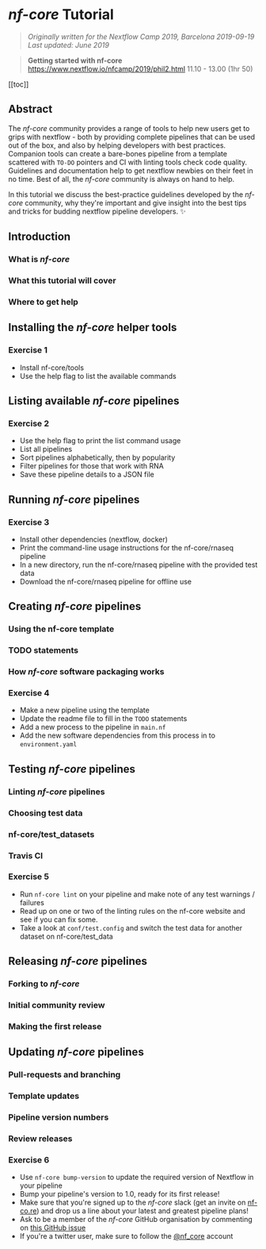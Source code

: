 # _nf-core_ Tutorial

> _Originally written for the Nextflow Camp 2019, Barcelona 2019-09-19_
> _Last updated: June 2019_

> **Getting started with nf-core**
> https://www.nextflow.io/nfcamp/2019/phil2.html
> 11.10 - 13.00 (1hr 50)

[[toc]]

## Abstract

The _nf-core_ community provides a range of tools to help new users get to grips with nextflow - both by providing complete pipelines that can be used out of the box, and also by helping developers with best practices. Companion tools can create a bare-bones pipeline from a template scattered with `TO-DO` pointers and CI with linting tools check code quality. Guidelines and documentation help to get nextflow newbies on their feet in no time. Best of all, the _nf-core_ community is always on hand to help.

In this tutorial we discuss the best-practice guidelines developed by the _nf-core_ community, why they're important and give insight into the best tips and tricks for budding nextflow pipeline developers. ✨

## Introduction
### What is _nf-core_
### What this tutorial will cover
### Where to get help
## Installing the _nf-core_ helper tools
###  Exercise 1
* Install nf-core/tools
* Use the help flag to list the available commands
## Listing available _nf-core_ pipelines
###  Exercise 2
* Use the help flag to print the list command usage
* List all pipelines
* Sort pipelines alphabetically, then by popularity
* Filter pipelines for those that work with RNA
* Save these pipeline details to a JSON file
## Running _nf-core_ pipelines
### Exercise 3
* Install other dependencies (nextflow, docker)
* Print the command-line usage instructions for the nf-core/rnaseq pipeline
* In a new directory, run the nf-core/rnaseq pipeline with the provided test data
* Download the nf-core/rnaseq pipeline for offline use
## Creating _nf-core_ pipelines
### Using the nf-core template
### TODO statements
### How _nf-core_ software packaging works
### Exercise 4
* Make a new pipeline using the template
* Update the readme file to fill in the `TODO` statements
* Add a new process to the pipeline in `main.nf`
* Add the new software dependencies from this process in to `environment.yaml`
## Testing _nf-core_ pipelines
###  Linting _nf-core_ pipelines
### Choosing test data
### nf-core/test_datasets
### Travis CI
### Exercise 5
* Run `nf-core lint` on your pipeline and make note of any test warnings / failures
* Read up on one or two of the linting rules on the nf-core website and see if you can fix some.
* Take a look at `conf/test.config` and switch the test data for another dataset on nf-core/test_data
## Releasing _nf-core_ pipelines
### Forking to _nf-core_
### Initial community review
### Making the first release
## Updating _nf-core_ pipelines
### Pull-requests and branching
### Template updates
### Pipeline version numbers
### Review releases
### Exercise 6
* Use `nf-core bump-version` to update the required version of Nextflow in your pipeline
* Bump your pipeline's version to 1.0, ready for its first release!
* Make sure that you're signed up to the _nf-core_ slack (get an invite on [nf-co.re](https://nf-cor.re)) and drop us a line about your latest and greatest pipeline plans!
* Ask to be a member of the _nf-core_ GitHub organisation by commenting on [this GitHub issue](https://github.com/nf-core/nf-co.re/issues/3)
* If you're a twitter user, make sure to follow the [@nf_core](https://twitter.com/nf_core) account
